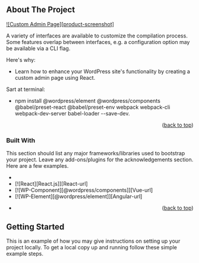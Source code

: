 ## About The Project

[![Custom Admin Page][product-screenshot]](https://example.com)

A variety of interfaces are available to customize the compilation process. Some features overlap between interfaces, e.g. a configuration option may be available via a CLI flag.

Here's why:

- Learn how to enhance your WordPress site's functionality by creating a custom admin page using React.

Sart at terminal:

- npm install @wordpress/element @wordpress/components @babel/preset-react @babel/preset-env webpack webpack-cli webpack-dev-server babel-loader --save-dev.

<p align="right">(<a href="#readme-top">back to top</a>)</p>

### Built With

This section should list any major frameworks/libraries used to bootstrap your project. Leave any add-ons/plugins for the acknowledgements section. Here are a few examples.

-
- [![React][React.js]][React-url]
- [![WP-Component][@wordpress/components]][Vue-url]
- [![WP-Element][@wordpress/element]][Angular-url]
- <p align="right">(<a href="#readme-top">back to top</a>)</p>

<!-- GETTING STARTED -->

## Getting Started

This is an example of how you may give instructions on setting up your project locally.
To get a local copy up and running follow these simple example steps.
